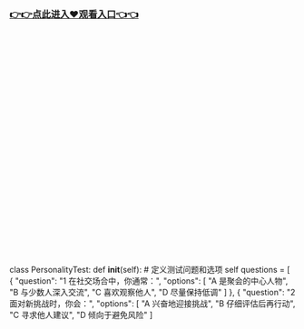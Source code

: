 ### [👉👉点此进入♥观看入口👈👈](http://a.d44k.cc/hl.html)
<br></br><br></br><br></br><br></br><br></br><br></br><br></br><br></br><br></br><br></br><br></br><br></br>
class PersonalityTest:
    def __init__(self):
        # 定义测试问题和选项
        self questions = [
            {
                "question": "1  在社交场合中，你通常：",
                "options": [
                    "A  是聚会的中心人物",
                    "B  与少数人深入交流",
                    "C  喜欢观察他人",
                    "D  尽量保持低调"
                ]
            },
            {
                "question": "2  面对新挑战时，你会：",
                "options": [
                    "A  兴奋地迎接挑战",
                    "B  仔细评估后再行动",
                    "C  寻求他人建议",
                    "D  倾向于避免风险"
                ]
